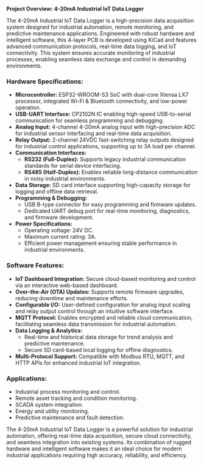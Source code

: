 **Project Overview: 4-20mA Industrial IoT Data Logger**

The 4-20mA Industrial IoT Data Logger is a high-precision data acquisition system designed for industrial automation, remote monitoring, and predictive maintenance applications. Engineered with robust hardware and intelligent software, this 4-layer PCB is developed using KiCad and features advanced communication protocols, real-time data logging, and IoT connectivity. This system ensures accurate monitoring of industrial processes, enabling seamless data exchange and control in demanding environments.

### **Hardware Specifications:**
- **Microcontroller:** ESP32-WROOM-S3 SoC with dual-core Xtensa LX7 processor, integrated Wi-Fi & Bluetooth connectivity, and low-power operation.
- **USB-UART Interface:** CP2102N IC enabling high-speed USB-to-serial communication for seamless programming and debugging.
- **Analog Input:** 4-channel 4-20mA analog input with high-precision ADC for industrial sensor interfacing and real-time data acquisition.
- **Relay Output:** 2-channel 24VDC fast-switching relay outputs designed for industrial control applications, supporting up to 3A load per channel.
- **Communication Interfaces:**
  - **RS232 (Full-Duplex):** Supports legacy industrial communication standards for serial device interfacing.
  - **RS485 (Half-Duplex):** Enables reliable long-distance communication in noisy industrial environments.
- **Data Storage:** SD card interface supporting high-capacity storage for logging and offline data retrieval.
- **Programming & Debugging:**
  - USB B-type connector for easy programming and firmware updates.
  - Dedicated UART debug port for real-time monitoring, diagnostics, and firmware development.
- **Power Specifications:**
  - Operating voltage: 24V DC.
  - Maximum current rating: 3A.
  - Efficient power management ensuring stable performance in industrial environments.

### **Software Features:**
- **IoT Dashboard Integration:** Secure cloud-based monitoring and control via an interactive web-based dashboard.
- **Over-the-Air (OTA) Updates:** Supports remote firmware upgrades, reducing downtime and maintenance efforts.
- **Configurable I/O:** User-defined configuration for analog input scaling and relay output control through an intuitive software interface.
- **MQTT Protocol:** Enables encrypted and reliable cloud communication, facilitating seamless data transmission for industrial automation.
- **Data Logging & Analytics:**
  - Real-time and historical data storage for trend analysis and predictive maintenance.
  - Secure SD card-based local logging for offline diagnostics.
- **Multi-Protocol Support:** Compatible with Modbus RTU, MQTT, and HTTP APIs for enhanced industrial IoT integration.

### **Applications:**
- Industrial process monitoring and control.
- Remote asset tracking and condition monitoring.
- SCADA system integration.
- Energy and utility monitoring.
- Predictive maintenance and fault detection.

The 4-20mA Industrial IoT Data Logger is a powerful solution for industrial automation, offering real-time data acquisition, secure cloud connectivity, and seamless integration into existing systems. Its combination of rugged hardware and intelligent software makes it an ideal choice for modern industrial applications requiring high accuracy, reliability, and efficiency.

